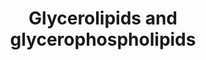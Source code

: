 ---
annotations:
- type: Pathway Ontology
  value: glycerophospholipid metabolic pathway
- type: Pathway Ontology
  value: glycerolipid metabolic pathway
authors:
- DeSl
- Eweitz
communities:
- Lipids
description: New PW, homology converted
last-edited: 2021-05-18
organisms:
- Homo sapiens
redirect_from:
- /index.php/Pathway:WP4722
- /instance/WP4722
schema-jsonld:
- '@context': https://schema.org/
  '@id': https://wikipathways.github.io/pathways/WP4722.html
  '@type': Dataset
  creator:
    '@type': Organization
    name: WikiPathways
  description: New PW, homology converted
  keywords:
  - DGKZ
  - CDP-Etn
  - DAG
  - 1-acyl-LPA
  - PG
  - LPI
  - PE-Me2
  - ETNK1
  - PE-Me
  - CDIPT
  - PTDSS1
  - CoA(20:0)
  - Glycerol-3-P
  - PCYT2
  - CoA
  - CDP-DAG
  - PPap2a
  - PEMT
  - PNPLA3
  - 1-acyl-LPC
  - CL
  - CDS1
  - LPE
  - Etn
  - PA
  - PTDSS2
  - CoA(18:1)
  - Choline
  - PISD
  - Acyl-CoA
  - CoA(20:4)
  - LPS
  - AGPAT4
  - DGAT1
  - PE
  - LCL
  - CoA(18:0)
  - CDP-Choline
  - PLD1
  - CHKB
  - PS
  - PNPLA2
  - 1-acyl-PE
  - CRLS1
  - GPAM
  - TAG
  - PI
  - PC
  - GPAT4
  - 2-acyl-PA
  - LPG
  - Etn-P
  - PGP
  - PCYT1A
  - DGAT2
  - CHPT1
  - CoA(20:1)
  - PLA2G1B
  - CoA(16:1)
  - LPC
  - Choline-P
  - CoA(16:0)
  license: CC0
  name: Glycerolipids and glycerophospholipids
seo: CreativeWork
title: Glycerolipids and glycerophospholipids
wpid: WP4722
---